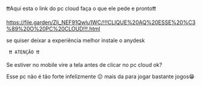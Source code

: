 ❗❗Aqui esta o link do pc cloud faça o             que ele pede e pronto❗❗

  https://file.garden/Zlj_NEF91Qwlu1WC/!!!CLIQUE%20AQ%20ESSE%20%C3%89%20O%20PC%20CLOUD!!!.html
  
se quiser deixar a experiência melhor instale o anydesk

     ❗❗ ATENÇÃO ❗❗
  Se estiver no mobile vire a tela antes de clicar no pc cloud ok?

  Esse pc não é tão forte infelizmente 😕 
mais da para jogar bastante jogos😁
